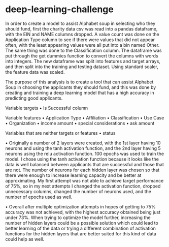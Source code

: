 # deep-learning-challenge

In order to create a model to assist Alphabet soup in selecting who they should fund, first the charity data csv was read into a pandas dataframe, with the EIN and NAME columns dropped. A value count was done on the Application Type column to see if there were values that did not appear often, with the least appearing values were all put into a bin named Other. The same thing was done to the Classification column. The dataframe was put through the get dummies function to convert the  columns with words into integers. The new dataframe was split into features and target arrays, and then split into the training and testing dataset. Using standard scaler, the feature data was scaled.

The purpose of this analysis is to create a tool that can assist Alphabet Soup in choosing the applicants they should fund, and this was done by creating and training a deep learning model that has a high accuracy in predicting good applicants. 

Variable targets 
• Is Successful column

Variable features
• Application Type
• Affiliation
• Classification
• Use Case
• Organization
• income amount
• special considerations
• ask amount

Variables that are neither targets or features
• status

• Originally a number of 2 layers were created, with the 1st layer having 10 neurons and using the tanh activation function, and the 2nd layer having 5 neurons using the relu activation function. 100 epochs was used to train the model. I chose using the tanh activation function because it looks like the data is well balanced between applicants that are successful and those that are not. The number of neurons for each hidden layer was chosen so that there were enough to increase learning capacity and be better at approximating. My first attempt was not able to achieve target performance of 75%, so in my next attempts I changed the activation function, dropped unnecessary columns, changed the number of neurons used, and the number of epochs used as well.

• Overall after multiple optimization attempts in hopes of getting to 75% accuracy was not achieved, with the highest accuracy obtained being just under 73%. When trying to optimize the model further, increasing the number of hidden layers could be a possible solution which could lead to better learning of the data or trying a different combination of activation functions for the hidden layers that are better suited for this kind of data could help as well.
